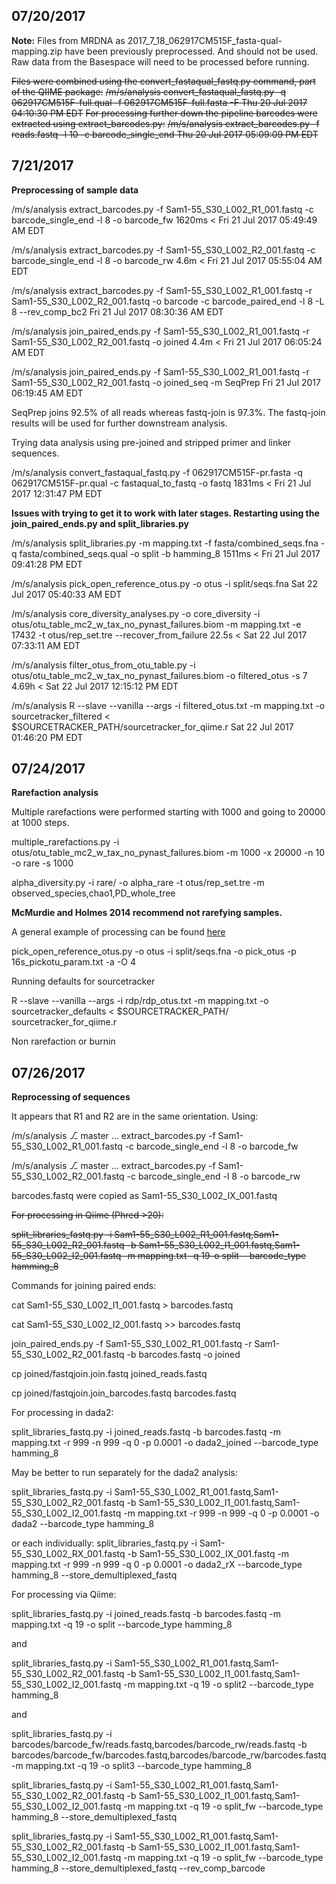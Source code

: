 ## 07/20/2017
**Note:** Files from MRDNA as 2017_7_18_062917CM515F_fasta-qual-mapping.zip have been previously preprocessed.  And should not be used.  Raw data from the Basespace will need to be
processed before running.

~~Files were combined using the convert_fastaqual_fastq.py command, part of the QIIME package:~~ 
~~/m/s/analysis  convert_fastaqual_fastq.py -q 062917CM515F-full.qual -f 062917CM515F-full.fasta -F                                       Thu 20 Jul 2017 04:10:30 PM EDT~~ 
~~For processing further down the pipeline barcodes were extracted using extract_barcodes.py:~~ 
~~/m/s/analysis  extract_barcodes.py -f reads.fastq -l 10 -c barcode_single_end                                                           Thu 20 Jul 2017 05:09:09 PM EDT~~ 

## 7/21/2017
**Preprocessing of sample data**

/m/s/analysis  extract_barcodes.py -f Sam1-55_S30_L002_R1_001.fastq -c barcode_single_end -l 8 -o barcode_fw                    1620ms < Fri 21 Jul 2017 05:49:49 AM EDT

/m/s/analysis  extract_barcodes.py -f Sam1-55_S30_L002_R2_001.fastq -c barcode_single_end -l 8 -o barcode_rw                      4.6m < Fri 21 Jul 2017 05:55:04 AM EDT

/m/s/analysis  extract_barcodes.py -f Sam1-55_S30_L002_R1_001.fastq -r Sam1-55_S30_L002_R2_001.fastq -o barcode -c barcode_paired_end -l 8 -L 8 --rev_comp_bc2      Fri 21 Jul 2017 08:30:36 AM EDT

/m/s/analysis  join_paired_ends.py -f Sam1-55_S30_L002_R1_001.fastq -r Sam1-55_S30_L002_R2_001.fastq -o joined                    4.4m < Fri 21 Jul 2017 06:05:24 AM EDT

/m/s/analysis  join_paired_ends.py -f Sam1-55_S30_L002_R1_001.fastq -r Sam1-55_S30_L002_R2_001.fastq -o joined_seq -m SeqPrep            Fri 21 Jul 2017 06:19:45 AM EDT

SeqPrep joins 92.5% of all reads whereas fastq-join is 97.3%.  The fastq-join results will be used for further downstream analysis.

Trying data analysis using pre-joined and stripped primer and linker sequences.

/m/s/analysis  convert_fastaqual_fastq.py -f 062917CM515F-pr.fasta -q 062917CM515F-pr.qual -c fastaqual_to_fastq -o fastq       1831ms < Fri 21 Jul 2017 12:31:47 PM EDT

**Issues with trying to get it to work with later stages.  Restarting using the join_paired_ends.py and split_libraries.py**

/m/s/analysis  split_libraries.py -m mapping.txt -f fasta/combined_seqs.fna -q fasta/combined_seqs.qual -o split -b hamming_8   1511ms < Fri 21 Jul 2017 09:41:28 PM EDT

/m/s/analysis  pick_open_reference_otus.py -o otus -i split/seqs.fna                                                                     Sat 22 Jul 2017 05:40:33 AM EDT

/m/s/analysis  core_diversity_analyses.py -o core_diversity -i otus/otu_table_mc2_w_tax_no_pynast_failures.biom -m mapping.txt -e 17432 -t otus/rep_set.tre --recover_from_failure             22.5s < Sat 22 Jul 2017 07:33:11 AM EDT

/m/s/analysis  filter_otus_from_otu_table.py -i otus/otu_table_mc2_w_tax_no_pynast_failures.biom -o filtered_otus -s 7           4.69h < Sat 22 Jul 2017 12:15:12 PM EDT

/m/s/analysis  R --slave --vanilla --args -i filtered_otus.txt -m mapping.txt -o sourcetracker_filtered < $SOURCETRACKER_PATH/sourcetracker_for_qiime.r        Sat 22 Jul 2017 01:46:20 PM EDT

## 07/24/2017
**Rarefaction analysis** 

Multiple rarefactions were performed starting with 1000 and going to 20000 at 1000 steps.

multiple_rarefactions.py -i otus/otu_table_mc2_w_tax_no_pynast_failures.biom -m 1000 -x 20000 -n 10 -o rare -s 1000

alpha_diversity.py -i rare/ -o alpha_rare -t otus/rep_set.tre -m observed_species,chao1,PD_whole_tree

**McMurdie and Holmes 2014 recommend not rarefying samples.**

A general example of processing can be found [here](https://twbattaglia.gitbooks.io/introduction-to-qiime/content/processing_sequences_md.html)

pick_open_reference_otus.py -o otus -i split/seqs.fna -o pick_otus -p 16s_pickotu_param.txt -a -O 4

Running defaults for sourcetracker

R --slave --vanilla --args -i rdp/rdp_otus.txt -m mapping.txt -o sourcetracker_defaults < $SOURCETRACKER_PATH/
sourcetracker_for_qiime.r

Non rarefaction or burnin

## 07/26/2017

**Reprocessing of sequences**

It appears that R1 and R2 are in the same orientation.  Using:

/m/s/analysis  ⎇ master …  extract_barcodes.py -f Sam1-55_S30_L002_R1_001.fastq -c barcode_single_end -l 8 -o barcode_fw

/m/s/analysis  ⎇ master …  extract_barcodes.py -f Sam1-55_S30_L002_R2_001.fastq -c barcode_single_end -l 8 -o barcode_rw

barcodes.fastq were copied as Sam1-55_S30_L002_IX_001.fastq

~~For processing in Qiime (Phred >20):~~

~~split_libraries_fastq.py -i Sam1-55_S30_L002_R1_001.fastq,Sam1-55_S30_L002_R2_001.fastq -b Sam1-55_S30_L002_I1_001.fastq,Sam1-55_S30_L002_I2_001.fastq -m mapping.txt -q 19-o split --barcode_type hamming_8~~

Commands for joining paired ends:

cat Sam1-55_S30_L002_I1_001.fastq > barcodes.fastq

cat Sam1-55_S30_L002_I2_001.fastq >> barcodes.fastq

join_paired_ends.py -f Sam1-55_S30_L002_R1_001.fastq -r Sam1-55_S30_L002_R2_001.fastq -b barcodes.fastq -o joined

cp joined/fastqjoin.join.fastq joined_reads.fastq

cp joined/fastqjoin.join_barcodes.fastq barcodes.fastq

For processing in dada2:

split_libraries_fastq.py -i joined_reads.fastq -b barcodes.fastq -m mapping.txt -r 999 -n 999 -q 0 -p 0.0001 -o dada2_joined --barcode_type hamming_8

May be better to run separately for the dada2 analysis:

split_libraries_fastq.py -i Sam1-55_S30_L002_R1_001.fastq,Sam1-55_S30_L002_R2_001.fastq -b Sam1-55_S30_L002_I1_001.fastq,Sam1-55_S30_L002_I2_001.fastq -m mapping.txt -r 999 -n 999 -q 0 -p 0.0001 -o dada2 --barcode_type hamming_8

or each individually:
split_libraries_fastq.py -i Sam1-55_S30_L002_RX_001.fastq -b Sam1-55_S30_L002_IX_001.fastq -m mapping.txt -r 999 -n 999 -q 0 -p 0.0001 -o dada2_rX --barcode_type hamming_8 --store_demultiplexed_fastq

For processing via Qiime:

split_libraries_fastq.py -i joined_reads.fastq -b barcodes.fastq -m mapping.txt -q 19 -o split --barcode_type hamming_8

and

split_libraries_fastq.py -i Sam1-55_S30_L002_R1_001.fastq,Sam1-55_S30_L002_R2_001.fastq -b Sam1-55_S30_L002_I1_001.fastq,Sam1-55_S30_L002_I2_001.fastq -m mapping.txt -q 19 -o split2 --barcode_type hamming_8

and

split_libraries_fastq.py -i barcodes/barcode_fw/reads.fastq,barcodes/barcode_rw/reads.fastq -b barcodes/barcode_fw/barcodes.fastq,barcodes/barcode_rw/barcodes.fastq -m mapping.txt -q 19 -o split3 --barcode_type hamming_8

split_libraries_fastq.py -i Sam1-55_S30_L002_R1_001.fastq,Sam1-55_S30_L002_R2_001.fastq -b Sam1-55_S30_L002_I1_001.fastq,Sam1-55_S30_L002_I2_001.fastq -m mapping.txt -q 19 -o split_fw --barcode_type hamming_8 --store_demultiplexed_fastq

split_libraries_fastq.py -i Sam1-55_S30_L002_R1_001.fastq,Sam1-55_S30_L002_R2_001.fastq -b Sam1-55_S30_L002_I1_001.fastq,Sam1-55_S30_L002_I2_001.fastq -m mapping.txt -q 19 -o split_fw --barcode_type hamming_8 --store_demultiplexed_fastq --rev_comp_barcode